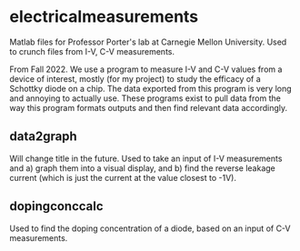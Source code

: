 # electricalmeasurements
Matlab files for Professor Porter's lab at Carnegie Mellon University. Used to crunch files from I-V, C-V measurements.

From Fall 2022. 
We use a program to measure I-V and C-V values from a device of interest, mostly (for my project) to study the efficacy of a Schottky diode on a chip. The data exported from this program is very long and annoying to actually use. These programs exist to pull data from the way this program formats outputs and then find relevant data accordingly.

## data2graph ##
Will change title in the future. Used to take an input of I-V measurements and a) graph them into a visual display, and b) find the reverse leakage current (which is just the current at the value closest to -1V). 

## dopingconccalc ##
Used to find the doping concentration of a diode, based on an input of C-V measurements. 
